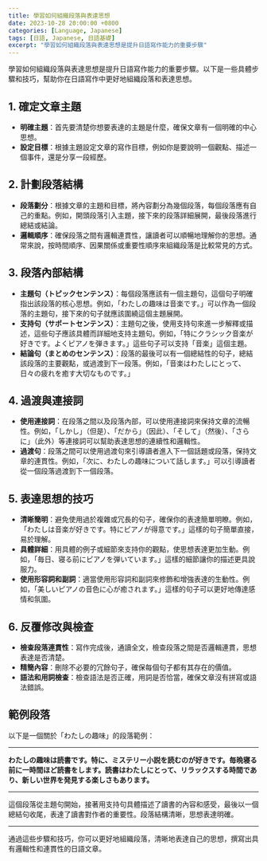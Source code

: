 ```yaml
---
title: 學習如何組織段落與表達思想
date: 2023-10-28 20:00:00 +0800
categories: [Language, Japanese]
tags: [日語, Japanese, 日語基礎] 
excerpt: "學習如何組織段落與表達思想是提升日語寫作能力的重要步驟"
---
```


學習如何組織段落與表達思想是提升日語寫作能力的重要步驟。以下是一些具體步驟和技巧，幫助你在日語寫作中更好地組織段落和表達思想。

## **1. 確定文章主題**
- **明確主題**：首先要清楚你想要表達的主題是什麼，確保文章有一個明確的中心思想。
- **設定目標**：根據主題設定文章的寫作目標，例如你是要說明一個觀點、描述一個事件，還是分享一段經歷。

## **2. 計劃段落結構**
- **段落劃分**：根據文章的主題和目標，將內容劃分為幾個段落，每個段落應有自己的重點。例如，開頭段落引入主題，接下來的段落詳細展開，最後段落進行總結或結論。
- **邏輯順序**：確保段落之間有邏輯連貫性，讓讀者可以順暢地理解你的思想。通常來說，按時間順序、因果關係或重要性順序來組織段落是比較常見的方式。

## **3. 段落內部結構**
- **主題句（トピックセンテンス）**：每個段落應該有一個主題句，這個句子明確指出該段落的核心思想。例如，「わたしの趣味は音楽です。」可以作為一個段落的主題句，接下來的句子就應該圍繞這個主題展開。
- **支持句（サポートセンテンス）**：主題句之後，使用支持句來進一步解釋或描述，這些句子應該具體而詳細地支持主題句。例如，「特にクラシック音楽が好きです。よくピアノを弾きます。」這些句子可以支持「音楽」這個主題。
- **結論句（まとめのセンテンス）**：段落的最後可以有一個總結性的句子，總結該段落的主要觀點，或過渡到下一段落。例如，「音楽はわたしにとって、日々の疲れを癒す大切なものです。」

## **4. 過渡與連接詞**
- **使用連接詞**：在段落之間以及段落內部，可以使用連接詞來保持文章的流暢性。例如，「しかし」（但是）、「だから」（因此）、「そして」（然後）、「さらに」（此外）等連接詞可以幫助表達思想的連續性和邏輯性。
- **過渡句**：段落之間可以使用過渡句來引導讀者進入下一個話題或段落，保持文章的連貫性。例如，「次に、わたしの趣味について話します。」可以引導讀者從一個段落過渡到下一個段落。

## **5. 表達思想的技巧**
- **清晰簡明**：避免使用過於複雜或冗長的句子，確保你的表達簡單明瞭。例如，「わたしは音楽が好きです。特にピアノが得意です。」這樣的句子簡單直接，易於理解。
- **具體詳細**：用具體的例子或細節來支持你的觀點，使思想表達更加生動。例如，「毎日、寝る前にピアノを弾いています。」這樣的細節讓你的描述更具說服力。
- **使用形容詞和副詞**：適當使用形容詞和副詞來修飾和增強表達的生動性。例如，「美しいピアノの音色に心が癒されます。」這樣的句子可以更好地傳達感情和氛圍。

## **6. 反覆修改與檢查**
- **檢查段落連貫性**：寫作完成後，通讀全文，檢查段落之間是否邏輯連貫，思想表達是否清楚。
- **精簡內容**：刪除不必要的冗餘句子，確保每個句子都有其存在的價值。
- **語法和用詞檢查**：檢查語法是否正確，用詞是否恰當，確保文章沒有拼寫或語法錯誤。

## **範例段落**
以下是一個關於「わたしの趣味」的段落範例：

---

**わたしの趣味は読書です。特に、ミステリー小説を読むのが好きです。毎晩寝る前に一時間ほど読書をします。読書はわたしにとって、リラックスする時間であり、新しい世界を発見する楽しさもあります。**

---

這個段落從主題句開始，接著用支持句具體描述了讀書的內容和感受，最後以一個總結句收尾，表達了讀書對作者的重要性。段落結構清晰，思想表達明確。

---

通過這些步驟和技巧，你可以更好地組織段落，清晰地表達自己的思想，撰寫出具有邏輯性和連貫性的日語文章。
